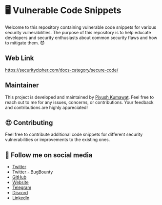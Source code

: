 # 🖥️ Vulnerable Code Snippets
Welcome to this repository containing vulnerable code snippets for various security vulnerabilities. The purpose of this repository is to help educate developers and security enthusiasts about common security flaws and how to mitigate them. 😈

## Web Link
https://securitycipher.com/docs-category/secure-code/

## Maintainer

This project is developed and maintained by [Piyush Kumawat](https://www.linkedin.com/in/piyush-kumawat). Feel free to reach out to me for any issues, concerns, or contributions. Your feedback and contributions are highly appreciated!


## 😍 Contributing
Feel free to contribute additional code snippets for different security vulnerabilities or improvements to the existing ones.

## 📱 Follow me on social media
- [Twitter](https://twitter.com/piyush_supiy)
- [Twitter - BugBounty](https://twitter.com/bountywriteups)
- [GitHub](https://github.com/securitycipher)
- [Website](https://securitycipher.com)
- [Telegram](https://t.me/dailybountywriteup)
- [Discord](https://discord.gg/PvybGwfE)
- [LinkedIn](https://www.linkedin.com/in/piyush-kumawat/)
